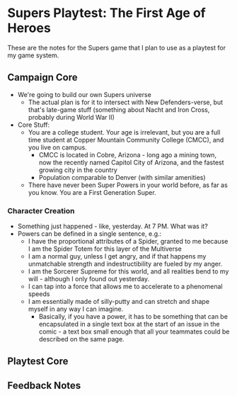 # Supers Playtest: The First Age of Heroes

These are the notes for the Supers game that I plan to use as a playtest for my game system.

## Campaign Core

- We're going to build our own Supers universe
  - The actual plan is for it to intersect with New Defenders-verse, but that's late-game stuff (something about Nacht and Iron Cross, probably during World War II)
- Core Stuff:
  - You are a college student. Your age is irrelevant, but you are a full time student at Copper Mountain Community College (CMCC), and you live on campus.
    - CMCC is located in Cobre, Arizona - long ago a mining town, now the recently named Capitol City of Arizona, and the fastest growing city in the country
    - Population comparable to Denver (with similar amenities)
  - There have never been Super Powers in your world before, as far as you know. You are a First Generation Super.

### Character Creation

- Something just happened - like, yesterday. At 7 PM. What was it?
- Powers can be defined in a single sentence, e.g.:
  - I have the proportional attributes of a Spider, granted to me because I am the Spider Totem for this layer of the Multiverse
  - I am a normal guy, unless I get angry, and if that happens my unmatchable strength and indestructibility are fueled by my anger.
  - I am the Sorcerer Supreme for this world, and all realities bend to my will - although I only found out yesterday.
  - I can tap into a force that allows me to accelerate to a phenomenal speeds
  - I am essentially made of silly-putty and can stretch and shape myself in any way I can imagine.
    - Basically, if you have a power, it has to be something that can be encapsulated in a single text box at the start of an issue in the comic - a text box small enough that all your teammates could be described on the same page.

## Playtest Core

## Feedback Notes